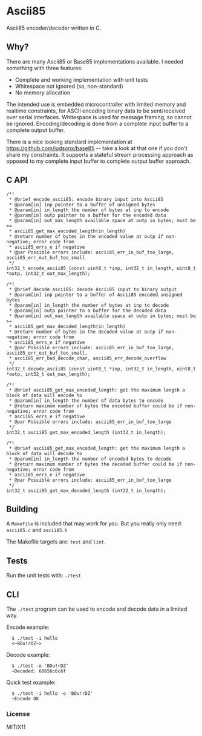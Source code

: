 # Ascii85

Ascii85 encoder/decoder written in C.

## Why?

There are many Ascii85 or Base85 implementations available. I needed something with three
features:

  - Complete and working implementation with unit tests
  - Whitespace not ignored (so, non-standard)
  - No memory allocation

The intended use is embedded microcontroller with limited memory and realtime constraints, for
ASCII encoding binary data to be sent/received over serial interfaces. Whitespace is used for 
message framing, so cannot be ignored. Encoding/decoding is done from a complete input buffer to
a complete output buffer.

There is a nice looking standard implementation at https://github.com/judsonx/base85 -- take a
look at that one if you don't share my constraints. It supports a stateful stream processing 
approach as opposed to my complete input buffer to complete output buffer approach.

## C API

~~~~
/*!
 * @brief encode_ascii85: encode binary input into Ascii85
 * @param[in] inp pointer to a buffer of unsigned bytes 
 * @param[in] in_length the number of bytes at inp to encode
 * @param[in] outp pointer to a buffer for the encoded data
 * @param[in] out_max_length available space at outp in bytes; must be >=
 * ascii85_get_max_encoded_length(in_length)
 * @return number of bytes in the encoded value at outp if non-negative; error code from
 * ascii85_errs_e if negative
 * @par Possible errors include: ascii85_err_in_buf_too_large, ascii85_err_out_buf_too_small
 */
int32_t encode_ascii85 (const uint8_t *inp, int32_t in_length, uint8_t *outp, int32_t out_max_length);

/*!
 * @brief decode_ascii85: decode Ascii85 input to binary output
 * @param[in] inp pointer to a buffer of Ascii85 encoded unsigned bytes 
 * @param[in] in_length the number of bytes at inp to decode
 * @param[in] outp pointer to a buffer for the decoded data
 * @param[in] out_max_length available space at outp in bytes; must be >=
 * ascii85_get_max_decoded_length(in_length)
 * @return number of bytes in the decoded value at outp if non-negative; error code from
 * ascii85_errs_e if negative
 * @par Possible errors include: ascii85_err_in_buf_too_large, ascii85_err_out_buf_too_small, 
 * ascii85_err_bad_decode_char, ascii85_err_decode_overflow
 */
int32_t decode_ascii85 (const uint8_t *inp, int32_t in_length, uint8_t *outp, int32_t out_max_length);

/*!
 * @brief ascii85_get_max_encoded_length: get the maximum length a block of data will encode to
 * @param[in] in_length the number of data bytes to encode
 * @return maximum number of bytes the encoded buffer could be if non-negative; error code from
 * ascii85_errs_e if negative
 * @par Possible errors include: ascii85_err_in_buf_too_large
 */
int32_t ascii85_get_max_encoded_length (int32_t in_length);

/*!
 * @brief ascii85_get_max_encoded_length: get the maximum length a block of data will decode to
 * @param[in] in_length the number of encoded bytes to decode
 * @return maximum number of bytes the decoded buffer could be if non-negative; error code from
 * ascii85_errs_e if negative
 * @par Possible errors include: ascii85_err_in_buf_too_large
 */
int32_t ascii85_get_max_decoded_length (int32_t in_length);
~~~~

## Building

A `Makefile` is included that may work for you. But you really only need: `ascii85.c` and `ascii85.h`

The Makefile targets are: `test` and `lint`.

## Tests

Run the unit tests with: `./test`

## CLI

The `./test` program can be used to encode and decode data in a limited way.

Encode example:

~~~~
  $ ./test -i hello
  <~BOu!rDZ~>
~~~~

Decode example:

~~~~
  $ ./test -o 'BOu!rDZ'
  ~Decoded: 68656c6c6f
~~~~

Quick test example:

~~~~
  $ ./test -i hello -o 'BOu!rDZ'
  ~Encode OK
~~~~

### License

MIT/X11
